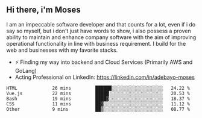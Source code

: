 ## Hi there, i'm Moses

I am an impeccable software developer and that counts for a lot, even if i do say so myself, but i don't just have words to show, i also possess a proven ability to maintain and enhance company software with the aim of improving operational functionality in line with business requirement. I build for the web and businesses with my favorite stacks.
- ⚡ Finding my way into backend and Cloud Services (Primarily AWS and GoLang)
- Acting Professional on LinkedIn: https://linkedin.com/in/adebayo-moses

<!--START_SECTION:waka-->

```text
HTML             26 mins         ██████░░░░░░░░░░░░░░░░░░░   24.22 %
Vue.js           22 mins         █████░░░░░░░░░░░░░░░░░░░░   20.53 %
Bash             19 mins         ████▓░░░░░░░░░░░░░░░░░░░░   18.37 %
CSS              11 mins         ██▓░░░░░░░░░░░░░░░░░░░░░░   11.12 %
Other            9 mins          ██▒░░░░░░░░░░░░░░░░░░░░░░   08.77 %
```

<!--END_SECTION:waka-->
